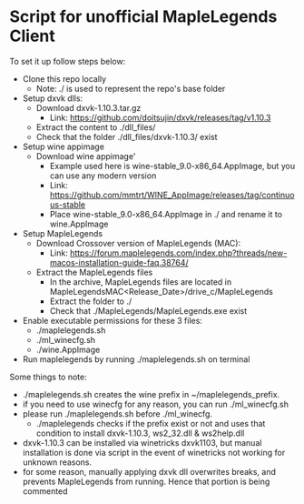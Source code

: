 # Script for unofficial MapleLegends Client

To set it up follow steps below:
- Clone this repo locally
  - Note: ./ is used to represent the repo's base folder
- Setup dxvk dlls:
  - Download dxvk-1.10.3.tar.gz
    - Link: https://github.com/doitsujin/dxvk/releases/tag/v1.10.3
  - Extract the content to ./dll_files/
  - Check that the folder ./dll_files/dxvk-1.10.3/ exist
- Setup wine appimage
  - Download wine appimage'
    - Example used here is wine-stable_9.0-x86_64.AppImage, but you can use any modern version
    - Link: https://github.com/mmtrt/WINE_AppImage/releases/tag/continuous-stable
    - Place wine-stable_9.0-x86_64.AppImage in ./ and rename it to wine.AppImage
- Setup MapleLegends
  - Download Crossover version of MapleLegends (MAC):
    - Link: https://forum.maplelegends.com/index.php?threads/new-macos-installation-guide-faq.38764/
  - Extract the MapleLegends files
    - In the archive, MapleLegends files are located in MapleLegendsMAC<Release_Date>/drive_c/MapleLegends
    - Extract the folder to ./
    - Check that ./MapleLegends/MapleLegends.exe exist
- Enable executable permissions for these 3 files:
  - ./maplelegends.sh
  - ./ml_winecfg.sh
  - ./wine.AppImage
- Run maplelegends by running ./maplelegends.sh on terminal

Some things to note:
- ./maplelegends.sh creates the wine prefix in ~/maplelegends_prefix.
- if you need to use winecfg for any reason, you can run ./ml_winecfg.sh
- please run ./maplelegends.sh before ./ml_winecfg.
  - ./maplelegends checks if the prefix exist or not and uses that condition to install dxvk-1.10.3, ws2_32.dll & ws2help.dll
- dxvk-1.10.3 can be installed via winetricks dxvk1103, but manual installation is done via script in the event of winetricks not working for unknown reasons.
- for some reason, manually applying dxvk dll overwrites breaks, and prevents MapleLegends from running. Hence that portion is being commented
